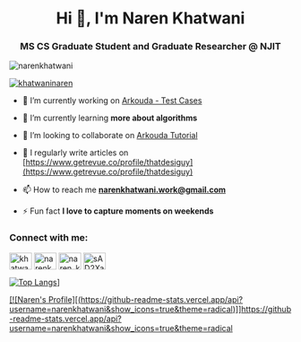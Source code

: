 <h1 align="center">Hi 👋, I'm Naren Khatwani</h1>
<h3 align="center">MS CS Graduate Student and Graduate Researcher @ NJIT</h3>

<p align="left"> <img src="https://komarev.com/ghpvc/?username=narenkhatwani&label=Profile%20views&color=0e75b6&style=flat" alt="narenkhatwani" /> </p>

<p align="left"> <a href="https://twitter.com/khatwaninaren" target="blank"><img src="https://img.shields.io/twitter/follow/khatwaninaren?logo=twitter&style=for-the-badge" alt="khatwaninaren" /></a> </p>

- 🔭 I’m currently working on [Arkouda - Test Cases](https://github.com/Bears-R-Us/arkouda-njit/issues)

- 🌱 I’m currently learning **more about algorithms**

- 👯 I’m looking to collaborate on [Arkouda Tutorial](https://github.com/njit-hpc-initiative/tutorial-arkouda-njit)

- 📝 I regularly write articles on [https://www.getrevue.co/profile/thatdesiguy](https://www.getrevue.co/profile/thatdesiguy)

- 📫 How to reach me **narenkhatwani.work@gmail.com**

- ⚡ Fun fact **I love to capture moments on weekends**

<h3 align="left">Connect with me:</h3>
<p align="left">
<a href="https://twitter.com/khatwaninaren" target="blank"><img align="center" src="https://raw.githubusercontent.com/rahuldkjain/github-profile-readme-generator/master/src/images/icons/Social/twitter.svg" alt="khatwaninaren" height="30" width="40" /></a>
<a href="https://linkedin.com/in/narenkhatwani" target="blank"><img align="center" src="https://raw.githubusercontent.com/rahuldkjain/github-profile-readme-generator/master/src/images/icons/Social/linked-in-alt.svg" alt="narenkhatwani" height="30" width="40" /></a>
<a href="https://instagram.com/naren_khatwani007" target="blank"><img align="center" src="https://raw.githubusercontent.com/rahuldkjain/github-profile-readme-generator/master/src/images/icons/Social/instagram.svg" alt="naren_khatwani007" height="30" width="40" /></a>
<a href="https://discord.gg/sAD2XajWjS" target="blank"><img align="center" src="https://raw.githubusercontent.com/rahuldkjain/github-profile-readme-generator/master/src/images/icons/Social/discord.svg" alt="sAD2XajWjS" height="30" width="40" /></a>
</p>


[![Top Langs](https://github-readme-stats.vercel.app/api/top-langs/?username=narenkhatwani&layout=compact)](https://github.com/narenkhatwani)]

[[![Naren's Profile][(https://github-readme-stats.vercel.app/api?username=narenkhatwani&show_icons=true&theme=radical)]]](https://github-readme-stats.vercel.app/api?username=narenkhatwani&show_icons=true&theme=radical)https://github-readme-stats.vercel.app/api?username=narenkhatwani&show_icons=true&theme=radical

